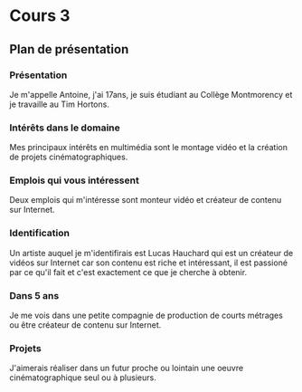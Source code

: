 # Cours 3
## Plan de présentation

### Présentation
Je m'appelle Antoine, j'ai 17ans, je suis étudiant au Collège Montmorency et je travaille au Tim Hortons. 

### Intérêts dans le domaine
Mes principaux intérêts en multimédia sont le montage vidéo et la création de projets cinématographiques. 

### Emplois qui vous intéressent
Deux emplois qui m'intéresse sont monteur vidéo et créateur de contenu sur Internet.

### Identification
Un artiste auquel je m'identifirais est Lucas Hauchard qui est un créateur de vidéos sur Internet car son contenu est riche et intéressant, il est passioné par ce qu'il fait et c'est exactement ce que je cherche à obtenir. 

### Dans 5 ans
Je me vois dans une petite compagnie de production de courts métrages ou être créateur de contenu sur Internet.  

### Projets
J'aimerais réaliser dans un futur proche ou lointain une oeuvre cinématographique seul ou à plusieurs.

